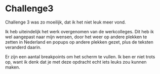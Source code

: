 # Challenge3

Challenge 3 was zo moeilijk, dat ik het niet leuk meer vond.

Ik heb uiteindelijk het werk overgenomen van de werkcolleges.
Dit heb ik wel aangepast naar mijn wensen, door het weer op andere plekken te zetten in Nederland 
en popups op andere plekken gezet, plus de teksten veranderd daarin.

Er zijn een aantal breakpoints om het scherm te vullen.
Ik ben er niet trots op, want ik denk dat je met deze opdracht echt iets leuks zou kunnen maken.
